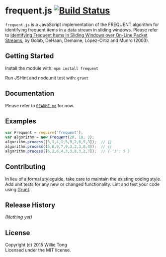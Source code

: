 # frequent.js [![Build Status](https://secure.travis-ci.org/sytong/frequent.js.png?branch=master)](http://travis-ci.org/sytong/frequent.js)

`frequent.js` is a JavaScript implementation of the FREQUENT algorithm
for identifying frequent items in a data stream in sliding windows.
Please refer to [Identifying Frequent Items in Sliding Windows over On-Line
Packet Streams](http://erikdemaine.org/papers/SlidingWindow_IMC2003/), by
Golab, DeHaan, Demaine, L&#243;pez-Ortiz and Munro (2003).

## Getting Started
Install the module with: `npm install frequent`

Run JSHint and nodeunit test with: `grunt`

## Documentation
Please refer to [`README.md`](https://github.com/sytong/frequent.js/blob/master/README.md) for now.

## Examples
```javascript
var Frequent = require('frequent');
var algorithm = new Frequent(20, 10, 3);
algorithm.process([3,1,4,1,5,9,2,6,5,3]);  // {}
algorithm.process([5,8,9,7,9,3,2,3,8,4]);  // {}
algorithm.process([6,2,6,4,3,3,8,3,2,7]);  // { '3': 5 }
```

## Contributing
In lieu of a formal styleguide, take care to maintain the existing coding style. Add unit tests for any new or changed functionality. Lint and test your code using [Grunt](http://gruntjs.com/).

## Release History
_(Nothing yet)_

## License
Copyright (c) 2015 Willie Tong  
Licensed under the MIT license.
